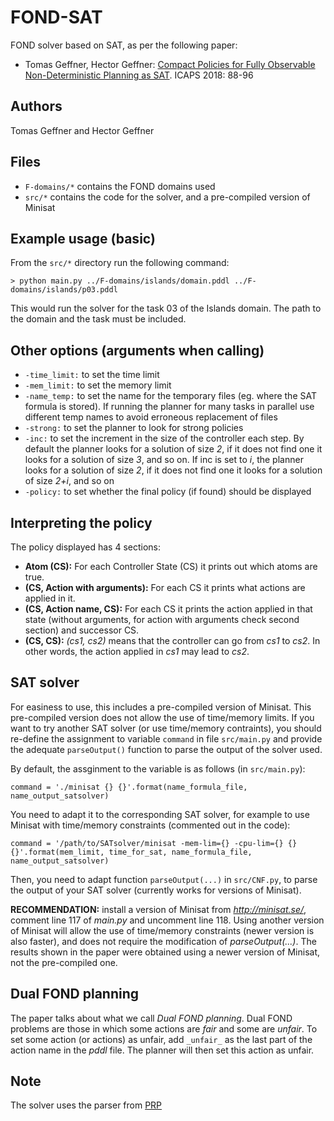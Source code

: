 # FOND-SAT

FOND solver based on SAT, as per the following paper:

* Tomas Geffner, Hector Geffner: [Compact Policies for Fully Observable Non-Deterministic Planning as SAT](https://arxiv.org/pdf/1806.09455.pdf). ICAPS 2018: 88-96


## Authors

Tomas Geffner and Hector Geffner

## Files
- `F-domains/*` contains the FOND domains used
- `src/*` contains the code for the solver, and a pre-compiled version of Minisat

## Example usage (basic)
From the `src/*` directory run the following command:

    > python main.py ../F-domains/islands/domain.pddl ../F-domains/islands/p03.pddl

This would run the solver for the task 03 of the Islands domain. The path to the domain and the task must be included.

## Other options (arguments when calling)
- `-time_limit:` to set the time limit
- `-mem_limit:`  to set the memory limit
- `-name_temp:` to set the name for the temporary files (eg. where the SAT formula is stored). If running the planner for many tasks in parallel use different temp names to avoid erroneous replacement of files
- `-strong:` to set the planner to look for strong policies
- `-inc:` to set the increment in the size of the controller each step. By default the planner looks for a solution of size *2*, if it does not find one it looks for a solution of size *3*, and so on. If inc is set to *i*, the planner looks for a solution of size *2*, if it does not find one it looks for a solution of size *2+i*, and so on
- `-policy:` to set whether the final policy (if found) should be displayed

## Interpreting the policy

The policy displayed has 4 sections:

- **Atom (CS):** For each Controller State (CS) it prints out which atoms are true.
- **(CS, Action with arguments):** For each CS it prints what actions are applied in it.
- **(CS, Action name, CS):** For each CS it prints the action applied in that state (without arguments, for action with arguments check second section) and successor CS.
- **(CS, CS):** *(cs1, cs2)* means that the controller can go from *cs1* to *cs2*. In other words, the action applied in *cs1* may lead to *cs2*. 

## SAT solver

For easiness to use, this includes a pre-compiled version of Minisat. This pre-compiled version does not allow the use of time/memory limits. If you want to try another SAT solver (or use time/memory contraints), you should re-define the assignment to variable `command` in file `src/main.py` and provide the adequate `parseOutput()` function to parse the output of the solver used.

By default, the assginment to the variable is as follows (in `src/main.py`):

    command = './minisat {} {}'.format(name_formula_file, name_output_satsolver)

You need to adapt it to the corresponding SAT solver, for example to use Minisat with time/memory constraints (commented out in the code):

    command = '/path/to/SATsolver/minisat -mem-lim={} -cpu-lim={} {} {}'.format(mem_limit, time_for_sat, name_formula_file, name_output_satsolver)

Then, you need to adapt function `parseOutput(...)` in `src/CNF.py`, to parse the output of your SAT solver  (currently works for versions of Minisat).

**RECOMMENDATION:** install a version of Minisat from *http://minisat.se/*, comment line 117 of *main.py* and uncomment line 118. Using another version of Minisat will allow the use of time/memory constraints (newer version is also faster), and does not require the modification of *parseOutput(...)*. The results shown in the paper were obtained using a newer version of Minisat, not the pre-compiled one.

## Dual FOND planning

The paper talks about what we call *Dual FOND planning*. Dual FOND problems are those in which some actions are *fair* and some are *unfair*. To set some action (or actions) as unfair, add `_unfair_` as the last part of the action name in the *pddl* file. The planner will then set this action as unfair.

## Note
The solver uses the parser from [PRP](https://bitbucket.org/haz/planner-for-relevant-policies/wiki/Home)
